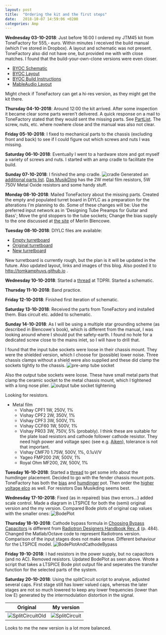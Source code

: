 ```yaml
---
layout: post
title:  "Ordering the kit and the first steps"
date:   2018-10-07 14:59:06 +0200
categories: Amp
---
```


**Wednesday 03-10-2018**: Just before 16:00 I ordered my JTM45 kit from ToneFactory for 555,- euro. Within minutes I received the build manual (which I've stored in Dropbox). A layout and schematic was not present. ToneFactory also did not have one, but provided me with with close matches. I found that the build-your-own-clone versions were even closer.
- [BYOC Schematic](http://byocelectronics.com/brit45schematic.pdf)
- [BYOC Layout](http://byocelectronics.com/jtm45-240v.pdf)
- [BYOC Build Instructions](http://byocelectronics.com/brit45instructions.pdf)
- [MableAudio Layout](http://www.mableaudio.com/uploadFile/Picture_small/201710251152564297.jpg)

Might check if ToneFactory can get a hi-res version, as they might get the kit there.

**Thursday 04-10-2018**: Around 12:00 the kit arrived. After some inspection it became clear some parts weren't delivered. A quick response on a mail to ToneFactory stated that they would sent the missing parts. See [PartList](/assets/PartList.xslx). The screw, nuts, etc. where nowhere close and the manual was also not clear. 

**Friday 05-10-2018**: I fixed to mechanical parts to the chassis (excluding front and back) to see if I could figure out which screws and nuts I was missing.

**Saturday 06-10-2018**: Eventually I went to a hardware store and got myself a variety of screws and nuts. I started with an amp cradle to facilitate the build.

**Sunday 07-10-2018**: I finished the amp cradle. ![cradle](/assets/cradle.jpg) Generated an [additional parts list](/assets/AdditionalParts.xlsx). [Das MusikDing](https://www.musikding.de/) has the 2W metal film resistors, 5W 750V Metal Oxide resistors and some handy stuff.

**Monday 08-10-2018**: Mailed ToneFactory about the missing parts. Created the empty and populated turret board in DIYLC as a preparation for the alterations I'm planning to do. Some of these changes will be: Use the preferred input network as in 'Designing Tube Preamps for Guitar and Bass'; Move the grid stoppers to the tube sockets; Change the bias supply to the one discussed at [the site](http://www.valvewizard.co.uk/bias.html) of Merlin Blencowe.

**Tuesday 08-10-2018**: DIYLC files are available:
- [Empty turretboard](/assets/TurretBoardOnly.diy)
- [Original turretboard](/assets/TurretBoardWithComponents.diy)
- [New turretboard](/assets/TurretBoardWithComponentsNew.diy)

New turretboard is currently rough, but the plan is it will be updated in the future. Also updated layout, links and images of this blog. Also posted it to http://tomkamphuys.github.io .

**Wednesday 10-10-2018**: Started a [thread](http://www.tdpri.com/threads/jtm45-build.881258/) at TDPRI. Started a schematic.

**Thursday 11-10-2018**: Band practice.

**Friday 12-10-2018**: Finished first iteration of schematic.

**Saturday 13-10-2018**: Received the parts from ToneFactory and installed them. Bias circuit etc. added to schematic.

**Sunday 14-10-2018**: As I will be using a multiple star grounding scheme (as described in Blencowe's book), which is different from the manual, I was looking around where I should put the safety-earth. I found no hole for a dedicated screw close to the mains inlet, so I will have to drill that.

I found that the input tube sockets were loose in their chassis mount. They were the shielded version, which I choose for (possible) lower noise. Three chassis clamps without a shield were also supplied and these did clamp the sockets tightly to the chassis.
![pre-amp tube socket](/assets/Photos/pre-ampTubeSocket.jpg)

Also the output tube sockets were loose. These have small metal parts that clamp the ceramic socket to the metal chassis mount, which I tightened with a long nose plier.
![output tube socket tightening](/assets/Photos/TubeSocketTightening.jpg)

Looking for resistors.

- Metal film
    - Vishay CPF1 1W, 250V, 1%
    - Vishay CPF2 2W, 350V, 1%
    - Vishay CPF3 3W, 500V, 1%
    - Vishay CCF60 1W, 500V, 1%
    - Vishay PR03 3W, 750V, 5% (probably). I think these are suitable for the plate load resistors and cathode follower cathode resistor. They need high power and voltage spec (see e.g. [Aiken](http://aikenamps.com/index.php/technical-q-a)), tolerance is not that important.
    - Vishay CMF70 1.75W, 500V, 1%, 0.1uV/V
    - Yageo FMP200 2W, 500V, 1%
    - Royal Ohm MF200, 2W, 500V, 1%

**Tuesday 16-10-2018**: Started a [thread](http://www.tdpri.com/threads/humdinger-physical-location.882729/) to get some info about the humdinger placement. Decided to go with the fender chassis mount pots. ToneFactory has both the [bias](https://www.tonefactory.nl/cts-10k-linear-bias) and [humdinger](https://www.tonefactory.nl/fender-potmeter-hum-controll-100r) pot. Then order the [higher voltage elco](https://www.tonefactory.nl/f-t-15-f-at-500-volt) as well. For resistors Das Musikding seems best.

**Wednesday 17-10-2018**: Fixed (as in repaired) bias (two errors...) added scale control. Made a diagram in LTSPICE for both the (semi) original version and the my version. Compared Bode plots of original cap values with the smaller ones:
![BodePlot](/assets/BodePlot.png)

**Thursday 18-10-2018**: Cathode bypass formula in [Choosing Bypass Capacitors](http://valvewizard.co.uk/ChoosingBypassCaps.pdf) is different from [Radiotron Designers Handbook Rev. 4](http://www.tubebooks.org/Books/RDH4.pdf) (p. 484). Changed the Matlab/Octave code to represent Radiotrons version. Comparison of the input stages does not make sense. Different behaviour for the LTSPICE model.
![BodePlotAndCathodeBypass](/assets/BodePlot+cathodeBypass.png)

**Friday 19-10-2018**: I had resistors in the power supply, but no capacitors (and no AC). Removed resistors. Updated BodePlot as seen above. Wrote a script that takes a LTSPICE Bode plot output file and seperates the transfer function for the selected parts of the system.

**Saturday 20-10-2018**: Using the splitCircuit script to analyse, adjusted several caps. First stage still has lower valued caps, whereas the later stages are not so much lowered to keep any lower frequencies (lower than low E) generated by the intermodulation distortion in the signal.

Original                                                 |  My version
:-------------------------------------------------------:|:---------------------------------------------------:
![SplitCircuitOld](/assets/BodePlotSplitCircuitOld.png)  |  ![SplitCircuit](/assets/BodePlotSplitCircuit.png)
 


Looks to me the new version is a lot more balanced.